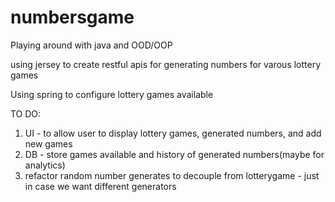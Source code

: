 # numbersgame

Playing around with java and OOD/OOP

using jersey to create restful apis for generating numbers for varous lottery games

Using spring to configure lottery games available

TO DO:

1) UI - to allow user to display lottery games, generated numbers, and add new games
2) DB - store games available and history of generated numbers(maybe for analytics)
3) refactor random number generates to decouple from lotterygame - just in case we want different generators
